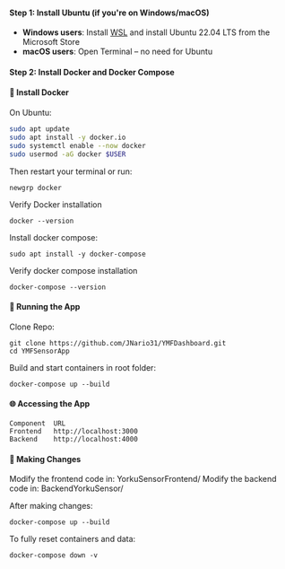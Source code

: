 #### Step 1: Install Ubuntu (if you're on Windows/macOS)
- **Windows users**: Install [WSL](https://learn.microsoft.com/en-us/windows/wsl/install) and install Ubuntu 22.04 LTS from the Microsoft Store
- **macOS users**: Open Terminal – no need for Ubuntu

#### Step 2: Install Docker and Docker Compose

#### 🐳 Install Docker
On Ubuntu:
```bash
sudo apt update
sudo apt install -y docker.io
sudo systemctl enable --now docker
sudo usermod -aG docker $USER
```
Then restart your terminal or run:
```
newgrp docker
```

Verify Docker installation
```
docker --version
```

Install docker compose:
```
sudo apt install -y docker-compose
```

Verify docker compose installation
```
docker-compose --version
```

#### 🚀 Running the App
Clone Repo:
```
git clone https://github.com/JNario31/YMFDashboard.git
cd YMFSensorApp
```

Build and start containers in root folder:
```
docker-compose up --build
```
#### 🌐 Accessing the App
```
Component  URL
Frontend   http://localhost:3000
Backend    http://localhost:4000
```

#### 🧪 Making Changes
Modify the frontend code in: YorkuSensorFrontend/
Modify the backend code in: BackendYorkuSensor/

After making changes:
```
docker-compose up --build
```

To fully reset containers and data:
```
docker-compose down -v
```


